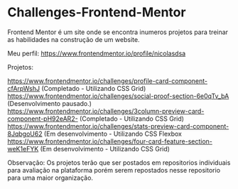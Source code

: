 # Challenges-Frontend-Mentor

Frontend Mentor é um site onde se encontra inumeros projetos para treinar as habilidades na construção de um website.

Meu perfil: https://www.frontendmentor.io/profile/nicolasdsa

Projetos:

https://www.frontendmentor.io/challenges/profile-card-component-cfArpWshJ (Completado - Utilizando CSS Grid)
https://www.frontendmentor.io/challenges/social-proof-section-6e0qTv_bA (Desenvolvimento pausado.)
https://www.frontendmentor.io/challenges/3column-preview-card-component-pH92eAR2- (Completado - Utilizando CSS Grid)
https://www.frontendmentor.io/challenges/stats-preview-card-component-8JqbgoU62 (Em desenvolvimento - Utilizando CSS Flexbox
https://www.frontendmentor.io/challenges/four-card-feature-section-weK1eFYK (Em desenvolvimento - Utilizando CSS Grid)

 
Observação: Os projetos terão que ser postados em repositorios individuais para avaliação na plataforma porém serem repostados nesse repositorio para uma maior organização.

